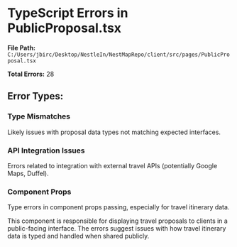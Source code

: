 # TypeScript Errors in PublicProposal.tsx

**File Path:** `C:/Users/jbirc/Desktop/NestleIn/NestMapRepo/client/src/pages/PublicProposal.tsx`

**Total Errors:** 28

## Error Types:

### Type Mismatches
Likely issues with proposal data types not matching expected interfaces.

### API Integration Issues
Errors related to integration with external travel APIs (potentially Google Maps, Duffel).

### Component Props
Type errors in component props passing, especially for travel itinerary data.

This component is responsible for displaying travel proposals to clients in a public-facing interface. The errors suggest issues with how travel itinerary data is typed and handled when shared publicly.
